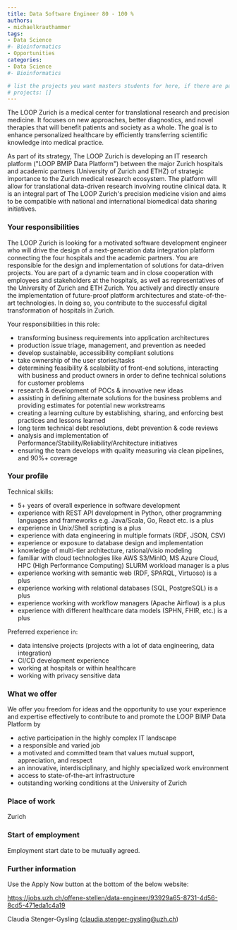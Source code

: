 ```yaml
---
title: Data Software Engineer 80 - 100 % 
authors:
- michaelkrauthammer
tags: 
- Data Science
#- Bioinformatics
- Opportunities
categories:
- Data Science
#- Bioinformatics

# list the projects you want masters students for here, if there are pages for them
# projects: []
---
```

The LOOP Zurich is a medical center for translational research and precision medicine. It focuses on new approaches, better diagnostics, and novel therapies that will benefit patients and society as a whole. The goal is to enhance personalized healthcare by efficiently transferring scientific knowledge into medical practice.

As part of its strategy, The LOOP Zurich is developing an IT research platform ("LOOP BMIP Data Platform") between the major Zurich hospitals and academic partners (University of Zurich and ETHZ) of strategic importance to the Zurich medical research ecosystem. The platform will allow for translational data-driven research involving routine clinical data. It is an integral part of The LOOP Zurich's precision medicine vision and aims to be compatible with national and international biomedical data sharing initiatives.

### Your responsibilities

The LOOP Zurich is looking for a motivated software development engineer who will drive the design of a next-generation data integration platform connecting the four hospitals and the academic partners. You are responsible for the design and implementation of solutions for data-driven projects. You are part of a dynamic team and in close cooperation with employees and stakeholders at the hospitals, as well as representatives of the University of Zurich and ETH Zurich. You actively and directly ensure the implementation of future-proof platform architectures and state-of-the-art technologies. In doing so, you contribute to the successful digital transformation of hospitals in Zurich.

Your responsibilities in this role:

<ul>
    <li>transforming business requirements into application architectures</li>
    <li>production issue triage, management, and prevention as needed</li>
    <li>develop sustainable, accessibility compliant solutions</li>
    <li>take ownership of the user stories/tasks</li>
    <li>determining feasibility & scalability of front-end solutions, interacting with business and product owners in order to define technical solutions for customer problems</li>
    <li>research & development of POCs & innovative new ideas</li>
    <li>assisting in defining alternate solutions for the business problems and providing estimates for potential new workstreams</li>
    <li>creating a learning culture by establishing, sharing, and enforcing best practices and lessons learned</li>
    <li>long term technical debt resolutions, debt prevention & code reviews</li>
    <li>analysis and implementation of Performance/Stability/Reliability/Architecture initiatives</li>
    <li>ensuring the team develops with quality measuring via clean pipelines, and 90%+ coverage</li>
</ul>

### Your profile
Technical skills:
<ul>
    <li>5+ years of overall experience in software development</li>
    <li>experience with REST API development in Python, other programming languages and frameworks e.g. Java/Scala, Go, React etc. is a plus</li>
    <li>experience in Unix/Shell scripting is a plus</li>
    <li>experience with data engineering in multiple formats (RDF, JSON, CSV)</li>
    <li>experience or exposure to database design and implementation</li>
    <li>knowledge of multi-tier architecture, rational/visio modeling</li>
    <li>familiar with cloud technologies like AWS S3/MinIO, MS Azure Cloud, HPC (High Performance Computing) SLURM workload manager is a plus</li>
    <li>experience working with semantic web (RDF, SPARQL, Virtuoso) is a plus</li>
    <li>experience working with relational databases (SQL, PostgreSQL) is a plus</li>
    <li>experience working with workflow managers (Apache Airflow) is a plus</li>
    <li>experience with different healthcare data models (SPHN, FHIR, etc.) is a plus</li>
</ul>


Preferred experience in:
<ul>
    <li>data intensive projects (projects with a lot of data engineering, data integration)</li>
    <li>CI/CD development experience</li>
    <li>working at hospitals or within healthcare</li>
    <li>working with privacy sensitive data</li>
</ul>

### What we offer
We offer you freedom for ideas and the opportunity to use your experience and expertise effectively to contribute to and promote the LOOP BIMP Data Platform by
<ul>
    <li>active participation in the highly complex IT landscape</li>
    <li>a responsible and varied job</li>
    <li>a motivated and committed team that values mutual support, appreciation, and respect</li>
    <li>an innovative, interdisciplinary, and highly specialized work environment</li>
    <li>access to state-of-the-art infrastructure</li>
    <li>outstanding working conditions at the University of Zurich</li>
</ul>

### Place of work
Zurich

### Start of employment
Employment start date to be mutually agreed.

### Further information

Use the Apply Now button at the bottom of the below website: 

https://jobs.uzh.ch/offene-stellen/data-engineer/93929a65-8731-4d56-8cd5-471eda1c4a19

 Claudia Stenger-Gysling (claudia.stenger-gysling@uzh.ch) 

